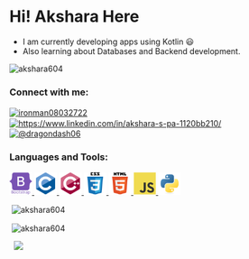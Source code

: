 <!-- ![My header](https://user-images.githubusercontent.com/74604911/127300237-8d306d09-7826-4c8f-872e-ae6b87656a0f.png) -->
# Hi! Akshara Here

- I am currently developing apps using Kotlin 😃
- Also learning about Databases and Backend development.

<p align="left"> <img src="https://komarev.com/ghpvc/?username=akshara604&label=Profile%20views&color=0e75b6&style=flat" alt="akshara604" /> </p>

<h3 align="left">Connect with me:</h3>
<p align="left">
<a href="https://twitter.com/akshara_spa" target="blank"><img align="center" src="https://raw.githubusercontent.com/rahuldkjain/github-profile-readme-generator/master/src/images/icons/Social/twitter.svg" alt="ironman08032722" height="30" width="40" /></a>
<a href="https://linkedin.com/in/https://www.linkedin.com/in/akshara-s-pa-1120bb210/" target="blank"><img align="center" src="https://raw.githubusercontent.com/rahuldkjain/github-profile-readme-generator/master/src/images/icons/Social/linked-in-alt.svg" alt="https://www.linkedin.com/in/akshara-s-pa-1120bb210/" height="30" width="40" /></a>
<a href="https://medium.com/@dragondash06" target="blank"><img align="center" src="https://raw.githubusercontent.com/rahuldkjain/github-profile-readme-generator/master/src/images/icons/Social/medium.svg" alt="@dragondash06" height="30" width="40" /></a>
<!-- <a href="https://www.hackerrank.com/https://www.hackerrank.com/aksharaspa614" target="blank"><img align="center" src="https://raw.githubusercontent.com/rahuldkjain/github-profile-readme-generator/master/src/images/icons/Social/hackerrank.svg" alt="https://www.hackerrank.com/aksharaspa614" height="30" width="40" /></a> -->
</p>

<h3 align="left">Languages and Tools:</h3>
<p align="left"> <a href="https://getbootstrap.com" target="_blank"> <img src="https://raw.githubusercontent.com/devicons/devicon/master/icons/bootstrap/bootstrap-plain-wordmark.svg" alt="bootstrap" width="40" height="40"/> </a> <a href="https://www.cprogramming.com/" target="_blank"> <img src="https://raw.githubusercontent.com/devicons/devicon/master/icons/c/c-original.svg" alt="c" width="40" height="40"/> </a> <a href="https://www.w3schools.com/cpp/" target="_blank"> <img src="https://raw.githubusercontent.com/devicons/devicon/master/icons/cplusplus/cplusplus-original.svg" alt="cplusplus" width="40" height="40"/> </a> <a href="https://www.w3schools.com/css/" target="_blank"> <img src="https://raw.githubusercontent.com/devicons/devicon/master/icons/css3/css3-original-wordmark.svg" alt="css3" width="40" height="40"/> </a> <a href="https://www.w3.org/html/" target="_blank"> <img src="https://raw.githubusercontent.com/devicons/devicon/master/icons/html5/html5-original-wordmark.svg" alt="html5" width="40" height="40"/> </a> <a href="https://developer.mozilla.org/en-US/docs/Web/JavaScript" target="_blank"> <img src="https://raw.githubusercontent.com/devicons/devicon/master/icons/javascript/javascript-original.svg" alt="javascript" width="40" height="40"/> </a> <a href="https://www.python.org" target="_blank"> <img src="https://raw.githubusercontent.com/devicons/devicon/master/icons/python/python-original.svg" alt="python" width="40" height="40"/> </a> </p>

<p>&nbsp;<img align="center" src="https://github-readme-stats.vercel.app/api?username=akshara604&show_icons=true&locale=en&theme=highcontrast" alt="akshara604" width = "50%"/></p>
<p>&nbsp;<img align="center" src="https://github-readme-streak-stats.herokuapp.com/?user=akshara604&theme=highcontrast" alt="akshara604" width="50%" /></p>
 <p> &nbsp; <img src="https://github-readme-stats.vercel.app/api/top-langs/?username=Akshara604&layout=compact&theme=highcontrast" width="42%"/></p>



